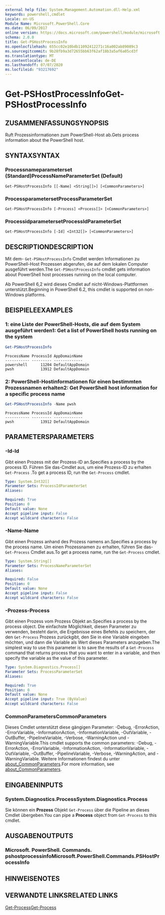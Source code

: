 ```yaml
---
external help file: System.Management.Automation.dll-Help.xml
keywords: powershell,cmdlet
Locale: en-US
Module Name: Microsoft.PowerShell.Core
ms.date: 06/09/2017
online version: https://docs.microsoft.com/powershell/module/microsoft.powershell.core/get-pshostprocessinfo?view=powershell-7.1&WT.mc_id=ps-gethelp
schema: 2.0.0
title: Get-PSHostProcessInfo
ms.openlocfilehash: 655cc02e10bdb11092412271c16a002ab89089c3
ms.sourcegitcommit: 9b28fb9a3d72655bb63f62af18b3a5af6a05cd3f
ms.translationtype: MT
ms.contentlocale: de-DE
ms.lasthandoff: 07/07/2020
ms.locfileid: "93217692"
---
```

# <span data-ttu-id="8f391-103">Get-PSHostProcessInfo</span><span class="sxs-lookup"><span data-stu-id="8f391-103">Get-PSHostProcessInfo</span></span>

## <span data-ttu-id="8f391-104">ZUSAMMENFASSUNG</span><span class="sxs-lookup"><span data-stu-id="8f391-104">SYNOPSIS</span></span>
<span data-ttu-id="8f391-105">Ruft Prozessinformationen zum PowerShell-Host ab.</span><span class="sxs-lookup"><span data-stu-id="8f391-105">Gets process information about the PowerShell host.</span></span>

## <span data-ttu-id="8f391-106">SYNTAX</span><span class="sxs-lookup"><span data-stu-id="8f391-106">SYNTAX</span></span>

### <span data-ttu-id="8f391-107">Processnameparameterset (Standard)</span><span class="sxs-lookup"><span data-stu-id="8f391-107">ProcessNameParameterSet (Default)</span></span>

```
Get-PSHostProcessInfo [[-Name] <String[]>] [<CommonParameters>]
```

### <span data-ttu-id="8f391-108">Processparameterset</span><span class="sxs-lookup"><span data-stu-id="8f391-108">ProcessParameterSet</span></span>

```
Get-PSHostProcessInfo [-Process] <Process[]> [<CommonParameters>]
```

### <span data-ttu-id="8f391-109">Processidparameterset</span><span class="sxs-lookup"><span data-stu-id="8f391-109">ProcessIdParameterSet</span></span>

```
Get-PSHostProcessInfo [-Id] <Int32[]> [<CommonParameters>]
```

## <span data-ttu-id="8f391-110">DESCRIPTION</span><span class="sxs-lookup"><span data-stu-id="8f391-110">DESCRIPTION</span></span>

<span data-ttu-id="8f391-111">Mit dem- `Get-PSHostProcessInfo` Cmdlet werden Informationen zu PowerShell-Host Prozessen abgerufen, die auf dem lokalen Computer ausgeführt werden.</span><span class="sxs-lookup"><span data-stu-id="8f391-111">The `Get-PSHostProcessInfo` cmdlet gets information about PowerShell host processes running on the local computer.</span></span>

<span data-ttu-id="8f391-112">Ab PowerShell 6,2 wird dieses Cmdlet auf nicht-Windows-Plattformen unterstützt.</span><span class="sxs-lookup"><span data-stu-id="8f391-112">Beginning in PowerShell 6.2, this cmdlet is supported on non-Windows platforms.</span></span>

## <span data-ttu-id="8f391-113">BEISPIELE</span><span class="sxs-lookup"><span data-stu-id="8f391-113">EXAMPLES</span></span>

### <span data-ttu-id="8f391-114">1: eine Liste der PowerShell-Hosts, die auf dem System ausgeführt werden</span><span class="sxs-lookup"><span data-stu-id="8f391-114">1: Get a list of PowerShell hosts running on the system</span></span>

```powershell
Get-PSHostProcessInfo
```

```Output
ProcessName ProcessId AppDomainName
----------- --------- -------------
powershell      11204 DefaultAppDomain
pwsh            13912 DefaultAppDomain
```

### <span data-ttu-id="8f391-115">2: PowerShell-Hostinformationen für einen bestimmten Prozessnamen erhalten</span><span class="sxs-lookup"><span data-stu-id="8f391-115">2: Get PowerShell host information for a specific process name</span></span>

```powershell
Get-PSHostProcessInfo -Name pwsh
```

```Output
ProcessName ProcessId AppDomainName
----------- --------- -------------
pwsh            13912 DefaultAppDomain
```

## <span data-ttu-id="8f391-116">PARAMETERS</span><span class="sxs-lookup"><span data-stu-id="8f391-116">PARAMETERS</span></span>

### <span data-ttu-id="8f391-117">-Id</span><span class="sxs-lookup"><span data-stu-id="8f391-117">-Id</span></span>

<span data-ttu-id="8f391-118">Gibt einen Prozess mit der Prozess-ID an.</span><span class="sxs-lookup"><span data-stu-id="8f391-118">Specifies a process by the process ID.</span></span> <span data-ttu-id="8f391-119">Führen Sie das-Cmdlet aus, um eine Prozess-ID zu erhalten `Get-Process` .</span><span class="sxs-lookup"><span data-stu-id="8f391-119">To get a process ID, run the `Get-Process` cmdlet.</span></span>

```yaml
Type: System.Int32[]
Parameter Sets: ProcessIdParameterSet
Aliases:

Required: True
Position: 0
Default value: None
Accept pipeline input: False
Accept wildcard characters: False
```

### <span data-ttu-id="8f391-120">-Name</span><span class="sxs-lookup"><span data-stu-id="8f391-120">-Name</span></span>

<span data-ttu-id="8f391-121">Gibt einen Prozess anhand des Prozess namens an.</span><span class="sxs-lookup"><span data-stu-id="8f391-121">Specifies a process by the process name.</span></span> <span data-ttu-id="8f391-122">Um einen Prozessnamen zu erhalten, führen Sie das- `Get-Process` Cmdlet aus.</span><span class="sxs-lookup"><span data-stu-id="8f391-122">To get a process name, run the `Get-Process` cmdlet.</span></span>

```yaml
Type: System.String[]
Parameter Sets: ProcessNameParameterSet
Aliases:

Required: False
Position: 0
Default value: None
Accept pipeline input: False
Accept wildcard characters: False
```

### <span data-ttu-id="8f391-123">-Prozess</span><span class="sxs-lookup"><span data-stu-id="8f391-123">-Process</span></span>

<span data-ttu-id="8f391-124">Gibt einen Prozess vom Prozess Objekt an.</span><span class="sxs-lookup"><span data-stu-id="8f391-124">Specifies a process by the process object.</span></span> <span data-ttu-id="8f391-125">Die einfachste Möglichkeit, diesen Parameter zu verwenden, besteht darin, die Ergebnisse eines Befehls zu speichern, der den `Get-Process` Prozess zurückgibt, den Sie in eine Variable eingeben möchten, und dann die Variable als Wert dieses Parameters anzugeben.</span><span class="sxs-lookup"><span data-stu-id="8f391-125">The simplest way to use this parameter is to save the results of a `Get-Process` command that returns process that you want to enter in a variable, and then specify the variable as the value of this parameter.</span></span>

```yaml
Type: System.Diagnostics.Process[]
Parameter Sets: ProcessParameterSet
Aliases:

Required: True
Position: 0
Default value: None
Accept pipeline input: True (ByValue)
Accept wildcard characters: False
```

### <span data-ttu-id="8f391-126">CommonParameters</span><span class="sxs-lookup"><span data-stu-id="8f391-126">CommonParameters</span></span>

<span data-ttu-id="8f391-127">Dieses Cmdlet unterstützt diese gängigen Parameter: -Debug, -ErrorAction, -ErrorVariable, -InformationAction, -InformationVariable, -OutVariable, -OutBuffer, -PipelineVariable, -Verbose, -WarningAction und -WarningVariable.</span><span class="sxs-lookup"><span data-stu-id="8f391-127">This cmdlet supports the common parameters: -Debug, -ErrorAction, -ErrorVariable, -InformationAction, -InformationVariable, -OutVariable, -OutBuffer, -PipelineVariable, -Verbose, -WarningAction, and -WarningVariable.</span></span> <span data-ttu-id="8f391-128">Weitere Informationen findest du unter [about_CommonParameters](https://go.microsoft.com/fwlink/?LinkID=113216).</span><span class="sxs-lookup"><span data-stu-id="8f391-128">For more information, see [about_CommonParameters](https://go.microsoft.com/fwlink/?LinkID=113216).</span></span>

## <span data-ttu-id="8f391-129">EINGABEN</span><span class="sxs-lookup"><span data-stu-id="8f391-129">INPUTS</span></span>

### <span data-ttu-id="8f391-130">System.Diagnostics.Process</span><span class="sxs-lookup"><span data-stu-id="8f391-130">System.Diagnostics.Process</span></span>

<span data-ttu-id="8f391-131">Sie können ein **Prozess** Objekt `Get-Process` über die Pipeline an dieses Cmdlet übergeben.</span><span class="sxs-lookup"><span data-stu-id="8f391-131">You can pipe a **Process** object from `Get-Process` to this cmdlet.</span></span>

## <span data-ttu-id="8f391-132">AUSGABEN</span><span class="sxs-lookup"><span data-stu-id="8f391-132">OUTPUTS</span></span>

### <span data-ttu-id="8f391-133">Microsoft. PowerShell. Commands. pshostprocessinfo</span><span class="sxs-lookup"><span data-stu-id="8f391-133">Microsoft.PowerShell.Commands.PSHostProcessInfo</span></span>

## <span data-ttu-id="8f391-134">HINWEISE</span><span class="sxs-lookup"><span data-stu-id="8f391-134">NOTES</span></span>

## <span data-ttu-id="8f391-135">VERWANDTE LINKS</span><span class="sxs-lookup"><span data-stu-id="8f391-135">RELATED LINKS</span></span>

[<span data-ttu-id="8f391-136">Get-Process</span><span class="sxs-lookup"><span data-stu-id="8f391-136">Get-Process</span></span>](../Microsoft.PowerShell.Management/get-process.md)

